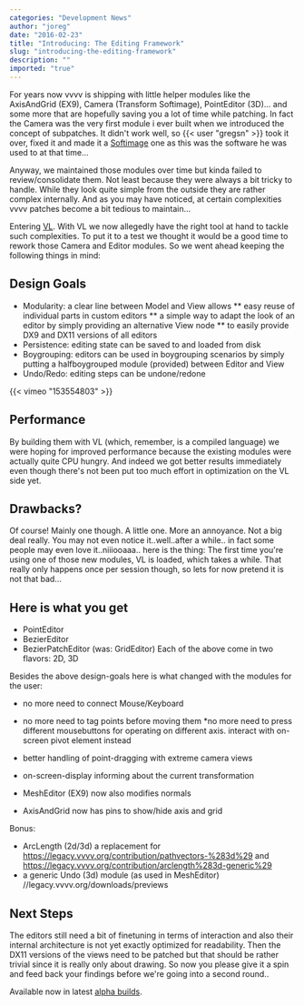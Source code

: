 ```yaml
---
categories: "Development News"
author: "joreg"
date: "2016-02-23"
title: "Introducing: The Editing Framework"
slug: "introducing-the-editing-framework"
description: ""
imported: "true"
---
```



For years now vvvv is shipping with little helper modules like the AxisAndGrid (EX9), Camera (Transform Softimage), PointEditor (3D)... and some more that are hopefully saving you a lot of time while patching. In fact the Camera was the very first module i ever built when we introduced the concept of subpatches. It didn't work well, so {{< user "gregsn" >}} took it over, fixed it and made it a [Softimage](https://en.wikipedia.org/wiki/Autodesk_Softimage) one as this was the software he was used to at that time...

Anyway, we maintained those modules over time but kinda failed to review/consolidate them. Not least because they were always a bit tricky to handle. While they look quite simple from the outside they are rather complex internally. And as you may have noticed, at certain complexities vvvv patches become a bit tedious to maintain... 

Entering [VL](https://betadocs.vvvv.org/using-vvvv/vl.html). With VL we now allegedly have the right tool at hand to tackle such complexities. To put it to a test we thought it would be a good time to rework those Camera and Editor modules. So we went ahead keeping the following things in mind:

## Design Goals

* Modularity: a clear line between Model and View allows 
** easy reuse of individual parts in custom editors 
** a simple way to adapt the look of an editor by simply providing an alternative View node
** to easily provide DX9 and DX11 versions of all editors
* Persistence: editing state can be saved to and loaded from disk
* Boygrouping: editors can be used in boygrouping scenarios by simply putting a halfboygrouped module (provided) between Editor and View
* Undo/Redo: editing steps can be undone/redone

{{< vimeo "153554803" >}}

## Performance

By building them with VL (which, remember, is a compiled language) we were hoping for improved performance because the existing modules were actually quite CPU hungry. And indeed we got better results immediately even though there's not been put too much effort in optimization on the VL side yet. 

## Drawbacks?

Of course! Mainly one though. A little one. More an annoyance. Not a big deal really. You may not even notice it..well..after a while.. in fact some people may even love it..niiiooaaa.. here is the thing: The first time you're using one of those new modules, VL is loaded, which takes a while. That really only happens once per session though, so lets for now pretend it is not that bad... 

## Here is what you get

* PointEditor
* BezierEditor
* BezierPatchEditor (was: GridEditor)
Each of the above come in two flavors: 2D, 3D

Besides the above design-goals here is what changed with the modules for the user: 
* no more need to connect Mouse/Keyboard
* no more need to tag points before moving them
*no more need to press different mousebuttons for operating on different axis. interact with on-screen pivot element instead
* better handling of point-dragging with extreme camera views
* on-screen-display informing about the current transformation

* MeshEditor (EX9) now also modifies normals
* AxisAndGrid now has pins to show/hide axis and grid

Bonus:
* ArcLength (2d/3d) a replacement for https://legacy.vvvv.org/contribution/pathvectors-%283d%29 and https://legacy.vvvv.org/contribution/arclength%283d-generic%29
* a generic Undo (3d) module (as used in MeshEditor)
//legacy.vvvv.org/downloads/previews
## Next Steps

The editors still need a bit of finetuning in terms of interaction and also their internal architecture is not yet exactly optimized for readability. Then the DX11 versions of the views need to be patched but that should be rather trivial since it is really only about drawing. So now you please give it a spin and feed back your findings before we're going into a second round..

Available now in latest [alpha builds](https://legacy.vvvv.org/downloads/previews).